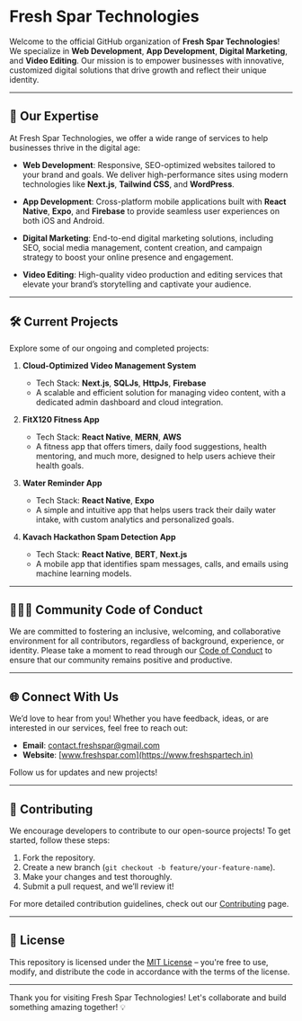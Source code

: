 # Fresh Spar Technologies

Welcome to the official GitHub organization of **Fresh Spar Technologies**! We specialize in **Web Development**, **App Development**, **Digital Marketing**, and **Video Editing**. Our mission is to empower businesses with innovative, customized digital solutions that drive growth and reflect their unique identity.

---

## 🚀 Our Expertise

At Fresh Spar Technologies, we offer a wide range of services to help businesses thrive in the digital age:

- **Web Development**: Responsive, SEO-optimized websites tailored to your brand and goals. We deliver high-performance sites using modern technologies like **Next.js**, **Tailwind CSS**, and **WordPress**.
  
- **App Development**: Cross-platform mobile applications built with **React Native**, **Expo**, and **Firebase** to provide seamless user experiences on both iOS and Android.

- **Digital Marketing**: End-to-end digital marketing solutions, including SEO, social media management, content creation, and campaign strategy to boost your online presence and engagement.

- **Video Editing**: High-quality video production and editing services that elevate your brand’s storytelling and captivate your audience.

---

## 🛠️ Current Projects

Explore some of our ongoing and completed projects:

1. **Cloud-Optimized Video Management System**  
   - Tech Stack: **Next.js**, **SQLJs**, **HttpJs**, **Firebase**
   - A scalable and efficient solution for managing video content, with a dedicated admin dashboard and cloud integration.

2. **FitX120 Fitness App**  
   - Tech Stack: **React Native**, **MERN**, **AWS**
   - A fitness app that offers timers, daily food suggestions, health mentoring, and much more, designed to help users achieve their health goals.

3. **Water Reminder App**  
   - Tech Stack: **React Native**, **Expo**
   - A simple and intuitive app that helps users track their daily water intake, with custom analytics and personalized goals.

4. **Kavach Hackathon Spam Detection App**  
   - Tech Stack: **React Native**, **BERT**, **Next.js**
   - A mobile app that identifies spam messages, calls, and emails using machine learning models.

---

## 🧑‍🤝‍🧑 Community Code of Conduct

We are committed to fostering an inclusive, welcoming, and collaborative environment for all contributors, regardless of background, experience, or identity. Please take a moment to read through our [Code of Conduct](CODE_OF_CONDUCT.md) to ensure that our community remains positive and productive.

---

## 🌐 Connect With Us

We’d love to hear from you! Whether you have feedback, ideas, or are interested in our services, feel free to reach out:

- **Email**: [contact.freshspar@gmail.com](mailto:contact.freshspar@gmail.com)
- **Website**: [www.freshspar.com](https://www.freshspartech.in)

Follow us for updates and new projects!

---

## 🤝 Contributing

We encourage developers to contribute to our open-source projects! To get started, follow these steps:

1. Fork the repository.
2. Create a new branch (`git checkout -b feature/your-feature-name`).
3. Make your changes and test thoroughly.
4. Submit a pull request, and we’ll review it!

For more detailed contribution guidelines, check out our [Contributing](CONTRIBUTING.md) page.

---

## 📄 License

This repository is licensed under the [MIT License](LICENSE.md) – you're free to use, modify, and distribute the code in accordance with the terms of the license.

---

Thank you for visiting Fresh Spar Technologies! Let's collaborate and build something amazing together! 💡
